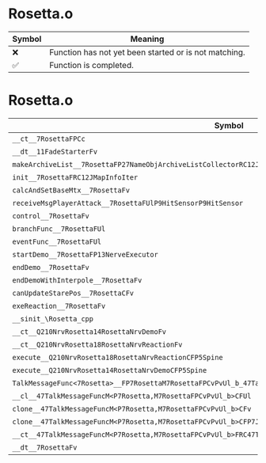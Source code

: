 # Rosetta.o
| Symbol | Meaning 
| ------------- | ------------- 
| :x: | Function has not yet been started or is not matching. 
| :white_check_mark: | Function is completed. 


# Rosetta.o
| Symbol | Decompiled? |
| ------------- | ------------- |
| `__ct__7RosettaFPCc` | :x: |
| `__dt__11FadeStarterFv` | :x: |
| `makeArchiveList__7RosettaFP27NameObjArchiveListCollectorRC12JMapInfoIter` | :x: |
| `init__7RosettaFRC12JMapInfoIter` | :x: |
| `calcAndSetBaseMtx__7RosettaFv` | :x: |
| `receiveMsgPlayerAttack__7RosettaFUlP9HitSensorP9HitSensor` | :x: |
| `control__7RosettaFv` | :x: |
| `branchFunc__7RosettaFUl` | :x: |
| `eventFunc__7RosettaFUl` | :x: |
| `startDemo__7RosettaFP13NerveExecutor` | :x: |
| `endDemo__7RosettaFv` | :x: |
| `endDemoWithInterpole__7RosettaFv` | :x: |
| `canUpdateStarePos__7RosettaCFv` | :x: |
| `exeReaction__7RosettaFv` | :x: |
| `__sinit_\Rosetta_cpp` | :x: |
| `__ct__Q210NrvRosetta14RosettaNrvDemoFv` | :x: |
| `__ct__Q210NrvRosetta18RosettaNrvReactionFv` | :x: |
| `execute__Q210NrvRosetta18RosettaNrvReactionCFP5Spine` | :x: |
| `execute__Q210NrvRosetta14RosettaNrvDemoCFP5Spine` | :x: |
| `TalkMessageFunc<7Rosetta>__FP7RosettaM7RosettaFPCvPvUl_b_47TalkMessageFuncM<P7Rosetta,M7RosettaFPCvPvUl_b>` | :x: |
| `__cl__47TalkMessageFuncM<P7Rosetta,M7RosettaFPCvPvUl_b>CFUl` | :x: |
| `clone__47TalkMessageFuncM<P7Rosetta,M7RosettaFPCvPvUl_b>CFv` | :x: |
| `clone__47TalkMessageFuncM<P7Rosetta,M7RosettaFPCvPvUl_b>CFP7JKRHeap` | :x: |
| `__ct__47TalkMessageFuncM<P7Rosetta,M7RosettaFPCvPvUl_b>FRC47TalkMessageFuncM<P7Rosetta,M7RosettaFPCvPvUl_b>` | :x: |
| `__dt__7RosettaFv` | :x: |
